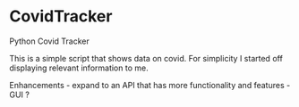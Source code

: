 # CovidTracker
Python Covid Tracker 

This is a simple script that shows data on covid. For simplicity I started off displaying relevant information to me.

Enhancements - expand to an API that has more functionality and features 
             - GUI ? 
             
